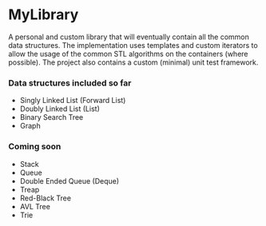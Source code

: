 # MyLibrary
A personal and custom library that will eventually contain all the common data structures. The implementation uses templates and custom iterators to allow the usage of the common STL algorithms on the containers (where possible). The project also contains a custom (minimal) unit test framework.

### Data structures included so far

- Singly Linked List (Forward List)
- Doubly Linked List (List)
- Binary Search Tree
- Graph

### Coming soon

- Stack
- Queue
- Double Ended Queue (Deque)
- Treap
- Red-Black Tree
- AVL Tree
- Trie
